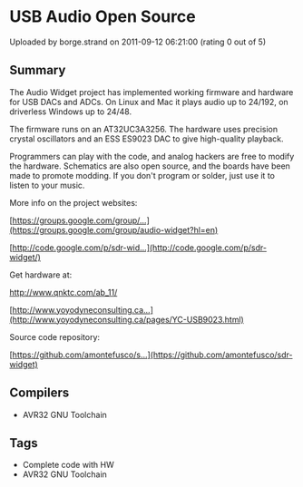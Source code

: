 # USB Audio Open Source

Uploaded by borge.strand on 2011-09-12 06:21:00 (rating 0 out of 5)

## Summary

The Audio Widget project has implemented working firmware and hardware for USB DACs and ADCs. On Linux and Mac it plays audio up to 24/192, on driverless Windows up to 24/48. 


The firmware runs on an AT32UC3A3256. The hardware uses precision crystal oscillators and an ESS ES9023 DAC to give high-quality playback. 


Programmers can play with the code, and analog hackers are free to modify the hardware. Schematics are also open source, and the boards have been made to promote modding. If you don't program or solder, just use it to listen to your music. 


More info on the project websites:  

[https://groups.google.com/group/...](https://groups.google.com/group/audio-widget?hl=en)  

[http://code.google.com/p/sdr-wid...](http://code.google.com/p/sdr-widget/)


Get hardware at:  

<http://www.qnktc.com/ab_11/>  

[http://www.yoyodyneconsulting.ca...](http://www.yoyodyneconsulting.ca/pages/YC-USB9023.html)


Source code repository:  

[https://github.com/amontefusco/s...](https://github.com/amontefusco/sdr-widget)

## Compilers

- AVR32 GNU Toolchain

## Tags

- Complete code with HW
- AVR32 GNU Toolchain
